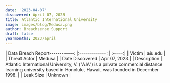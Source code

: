 ```yaml
---
date: '2023-04-07'
discovered: April 07, 2023
title: Atlantic International University
image: images/blog/Medusa.png
author: Breachsense Support
draft: false
yearmonths: 2023/april
---
```


| Data Breach Report------------:     |:-------------:    | :-----:|
| Victim      | aiu.edu      | 
| Threat Actor      | Medusa      | 
| Date Discovered      | Apr 07, 2023      | 
| Description      | Atlantic International University, V. ("AIA") is a private commercial distance learning university based in Honolulu, Hawaii, was founded in December 1998.      | 
| Leak Size      | Unknown      | 


